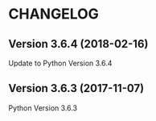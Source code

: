 # CHANGELOG

## Version 3.6.4 (2018-02-16)
Update to Python Version 3.6.4

## Version 3.6.3 (2017-11-07)
Python Version 3.6.3